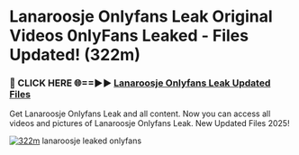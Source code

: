 # Lanaroosje Onlyfans Leak Original Videos 0nlyFans Leaked - Files Updated! (322m)

<h3>🔴 CLICK HERE 🌐==►► <a href="https://tinyurl.com/x26r9saj" rel="nofollow">Lanaroosje Onlyfans Leak Updated Files</a></h3>

Get Lanaroosje Onlyfans Leak and all content. Now you can access all videos and pictures of Lanaroosje Onlyfans Leak. New Updated Files 2025!

[![322m](https://i.imgur.com/LkgZPqh.gif)](https://tinyurl.com/x26r9saj)
lanaroosje leaked onlyfans